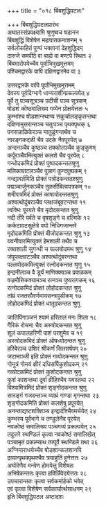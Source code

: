 +++
title = "०१८ बिंबशुद्धिपटलः"

+++
बिंबशुद्धिपटलप्रारंभः    
अथातस्संप्रवक्ष्यामि श्रुणुष्वच षडानन  
बिंबशुद्धिं विशेषेण महापातकनाशनम्  १  
सर्वलोकहितं पुण्यं भक्तानां देहशुद्धिदम्  
दारुजे समपीठे वा बाह्ये वा मण्टपे स्थितः  २  
बिंबमारोपयेच्चैव पूर्वाभिमुखमुत्तमम्  
पश्चिमद्वारके वापि दक्षिणद्वारमेव वा  ३  

उत्तरद्वारके वापि पूर्वाभिमुखमुत्तमम्  
देवस्य पूर्वदिग्भागे धान्यराशीन्प्रकल्पयेत्  ४  
पूर्वे तु पञ्चसूत्रञ्च उदीची पञ्च सूत्रकम्  
षोडशं कोष्ठमालिख्य गव्येन प्रोक्षयेत्ततः  ५  
कुम्भांश्च षोडशान्स्थाप्य सकूर्चालङ्कृतन्तथा  
दक्षिणामुत्तरान्तञ्च चतुःपञ्च पृथक्पृथक्  ६  
पनसन्नाळिकेरञ्च मातुळुंगन्तथैव च  
नारङ्गकदळी चैव उदके नैवपूरयेत्  ७  
अन्दनञ्चैव कुष्ठञ्च तक्कोलञ्चैव कुङ्कुमम्  
कर्पूरञ्चैवमित्युक्तं कलशे चैव पूरयेत्  ८  
गन्धोदकमिदं प्रोक्तं पुष्पादकन्ततश्रुणु  
मलिकापाटलञ्चैव पुन्नागं कुन्दपुष्पकम्  ९  
नन्द्यावर्तमिति प्रोक्तं पत्रोदकन्ततश्श्रुणु  
पद्मञ्चार्जुनकञ्चैव तुळसीबिल्वपत्रकम्  १०  
शमीपत्रमिदं प्रोक्तं काषायोदन्ततश्रुणु  
अश्वत्थोदुंबरञ्चैव प्लक्षजंबूवटन्तथा  ११  
त्वक्भिः पूरयते चैव मृदोदकन्तत श्रुणु  
नदी तीरे पर्वते च वृषशृङ्गे च वल्मिके  १२  
कर्कटावटसुक्षेत्रे पयो निधिगजान्तरे  
मृदोदकमिति प्रोक्तं बीजोदकन्तत श्रुणु  १३  
यवनीवारमित्युक्तं हेमशाली तथैव च  
रक्तशाली सुगन्धी च पल्लवोदमथ श्रुणु  १४  
जंपूप्लक्षवटञ्चैव अश्वत्थोदुंबरन्तथा  
पल्लवोदकमित्युक्तं रत्नोदकन्तत श्रुणु  १५  
इन्द्रनीलञ्च वै डूर्यं माणिक्क्यञ्च प्रवाळकम्  
वज्रमौत्तिकश्यामञ्च रत्नञ्च पुष्यरागकम्  १६  
रत्नोदकमिदं प्रोक्तं लोहोदकन्तत श्रुणु  
तांम्रं रजतसौवर्णमायसन्त्रपुसीकम्  १७  
लोहोदकमिदं प्रोक्तं धातूदकन्तत श्रुणु  

जातिपिंगाञ्जनं श्यामं हरितालं मनः शिला  १८  
गैरिकं रोचना चैव अस्त्रोदकन्तत श्रुणु  
शूलं कपालहरिणी पाशं परशुमेव च  १९  
अस्त्रोदकमिदं प्रोक्तं ओषध्योदन्तत श्रुणु  
हरिबेरञ्च उशिरं श्रीकर्णं सितसर्षपम्  २०  
जटामाञ्जी इति प्रोक्तं गव्योदकन्तत श्रुणु  
गोमूत्रं गोमयं क्षीरं दधिसर्पिकुशोदकम्  २१  
गव्योदकमिदं प्रोक्तं कुशोदकन्तत श्रुणु  
कुशं काशन्तथा दूर्वा व्रीहिश्चैव यवस्तथा  २२  
विश्वामित्रमिदं प्रोक्तं शृङ्गोदकन्तत श्रुणु  
सारङ्गं गजदन्तञ्च व्याघ्रं गाण्डा मृगन्तथा  २३  
शृङ्गोदकमिति प्रोक्तं कलशेषु प्रपूरयेत्  
अनन्ताद्यष्टशक्तिञ्च इन्द्रादींश्चैवमर्चयेत्  २४  
कुम्भस्य पूर्वभागे च तण्डुलेनैव पूरयेत्  
नवकोष्ठं समालिख्य पञ्चगव्यं प्रकल्पयेत्  २५  
तदुत्तरे स्थण्डिलं कृत्वा नवकोष्ठं समालिखेत्  
पञ्चामृतं प्रकल्प्याथ तत्पूर्वे स्थण्डिले तथा  २६  
अग्निमाराधयेच्चैव षोडशान्कलशानपि  
द्रव्यान्पृथक्पृथक्चैव त्रयाहुतिं हुनेत्ततः  २७  
अघोरेणैव मन्त्रेण होमयेत्तु विशेषतः  
अभिषेकन्ततः कृत्वा हविर्न्निवेदयेत्ततः  २८  
उपचारान्ततः कृत्वा सर्वकर्मार्हको भवेत्  
एवं कृत्वा विशेषेण सर्वकार्यार्त्थसाधनम्  २९  
इति बिंबशुद्धिपटल अष्टादशः  
